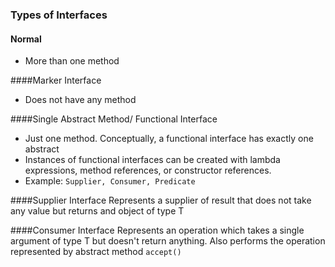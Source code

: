 
### Types of Interfaces

#### Normal
* More than one method

####Marker Interface
* Does not have any method

####Single Abstract Method/ Functional Interface 
  * Just one method. Conceptually, a functional interface has exactly one abstract
  * Instances of functional interfaces can be created with lambda expressions, method references, 
  or constructor references. 
  * Example: `Supplier, Consumer, Predicate`
  
  
####Supplier Interface
Represents a supplier of result that does not take any value but returns and object of type T  

####Consumer Interface
Represents an operation which takes a single argument of type T but doesn't return anything. Also
performs the operation represented by abstract method `accept()` 



